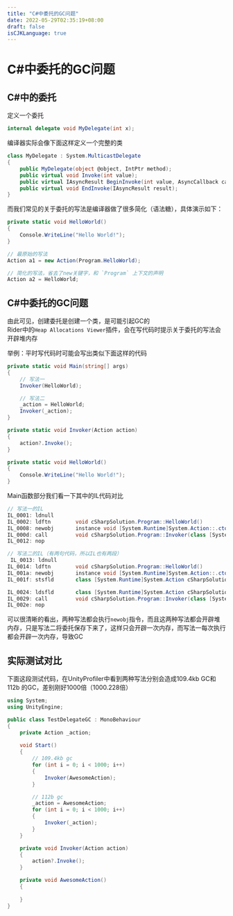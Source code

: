 ```yaml
---
title: "C#中委托的GC问题"
date: 2022-05-29T02:35:19+08:00
draft: false
isCJKLanguage: true
---
```


# C#中委托的GC问题

## C#中的委托

定义一个委托

```csharp
internal delegate void MyDelegate(int x);
```

编译器实际会像下面这样定义一个完整的类

```csharp
class MyDelegate : System.MulticastDelegate
{
    public MyDelegate(object @object, IntPtr method);
    public virtual void Invoke(int value);
    public virtual IAsyncResult BeginInvoke(int value, AsyncCallback callback, object @object);
    public virtual void EndInvoke(IAsyncResult result);
}
```

而我们常见的关于委托的写法是编译器做了很多简化（语法糖），具体演示如下：

```csharp
private static void HelloWorld()
{
    Console.WriteLine("Hello World!");
}

// 最原始的写法
Action a1 = new Action(Program.HelloWorld);

// 简化的写法，省去了new关键字，和 `Program` 上下文的声明
Action a2 = HelloWorld;
```

## C#中委托的GC问题
由此可见，创建委托是创建一个类，是可能引起GC的  
Rider中的`Heap Allocations Viewer`插件，会在写代码时提示关于委托的写法会开辟堆内存

举例：平时写代码时可能会写出类似下面这样的代码
```csharp
private static void Main(string[] args)
{
    // 写法一
    Invoker(HelloWorld);

    // 写法二
    _action = HelloWorld;
    Invoker(_action);
}

private static void Invoker(Action action)
{
    action?.Invoke();
}

private static void HelloWorld()
{
    Console.WriteLine("Hello World!");
}
```
Main函数部分我们看一下其中的IL代码对比
```csharp
// 写法一的IL
IL_0001: ldnull
IL_0002: ldftn        void cSharpSolution.Program::HelloWorld()
IL_0008: newobj       instance void [System.Runtime]System.Action::.ctor(object, native int)
IL_000d: call         void cSharpSolution.Program::Invoker(class [System.Runtime]System.Action)
IL_0012: nop
```
```csharp
// 写法二的IL（有两句代码，所以IL也有两段）
 IL_0013: ldnull
IL_0014: ldftn        void cSharpSolution.Program::HelloWorld()
IL_001a: newobj       instance void [System.Runtime]System.Action::.ctor(object, native int)
IL_001f: stsfld       class [System.Runtime]System.Action cSharpSolution.Program::_action

IL_0024: ldsfld       class [System.Runtime]System.Action cSharpSolution.Program::_action
IL_0029: call         void cSharpSolution.Program::Invoker(class [System.Runtime]System.Action)
IL_002e: nop
```
可以很清晰的看出，两种写法都会执行`newobj`指令，而且这两种写法都会开辟堆内存，只是写法二将委托保存下来了，这样只会开辟一次内存，而写法一每次执行都会开辟一次内存，导致GC

## 实际测试对比
下面这段测试代码，在UnityProfiler中看到两种写法分别会造成109.4kb GC和 112b 的GC，差别刚好1000倍（1000.228倍）
```cs
using System;
using UnityEngine;

public class TestDelegateGC : MonoBehaviour
{
    private Action _action;
    
    void Start()
    {
        // 109.4kb gc
        for (int i = 0; i < 1000; i++)
        {
            Invoker(AwesomeAction);
        }

        // 112b gc
        _action = AwesomeAction;
        for (int i = 0; i < 1000; i++)
        {
            Invoker(_action);
        }
    }

    private void Invoker(Action action)
    {
        action?.Invoke();
    }

    private void AwesomeAction()
    {
        
    }
}

```